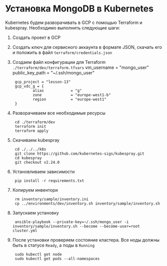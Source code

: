 # Установка MongoDB в Kubernetes
Kubernetes будем разворачивать в GCP с помощью Terraform и kubespray. Необходимо выполнить следующие шаги:

1. Создать проект в GCP
1. Создать ключ для сервисного аккаунта в формате JSON, скачать его и положить в файл `terraform/credentials.json`
1. Создаем файл конфигурации для Terraform `./terraform/dev/terraform.tfvars`
        vm_username     = "mongo_user"
        public_key_path = "~/.ssh/mongo_user"

        gcp_project = "lesson-13"
        gcp_vdc_g = {
                alias            = "g"
                zone             = "europe-west1-b"
                region           = "europe-west1"
        }                                      

1. Разворачиваем все необходимые ресурсы

        cd ./terraform/dev
        terraform init
        terraform apply

1. Скачиваем kubespray

        cd ./../../k8s
        git clone https://github.com/kubernetes-sigs/kubespray.git
        cd kubespray
        git checkout v2.24.0

1. Установливаем зависимости

        pip install -r requirements.txt

1. Копируем инвентори

        rm inventory/sample/inventory.ini
        cp ../environments/dev/inventory.sh inventory/sample/inventory.sh

1. Запускаем установку

        ansible-playbook --private-key=~/.ssh/mongo_user -i inventory/sample/inventory.sh --become --become-user=root cluster.yml

1. После установки проверяем состояние кластера. Все ноды должны быть в статусе `Ready`, а поды в `Running`

        sudo kubectl get node
        sudo kubectl get pods --all-namespaces
